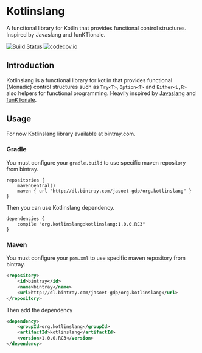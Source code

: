 # Kotlinslang
A functional library for Kotlin that provides  functional control structures. Inspired by Javaslang and funKTionale.   
     
[![Build Status](https://travis-ci.org/kotlinslang/kotlinslang.svg?branch=master)](https://travis-ci.org/kotlinslang/kotlinslang)
[![codecov.io](https://codecov.io/github/kotlinslang/kotlinslang/coverage.svg?branch=master)](https://codecov.io/github/kotlinslang/kotlinslang?branch=master) 

## Introduction
Kotlinslang is a functional library for kotlin that provides functional (Monadic) control structures such as `Try<T>`, `Option<T>` and `Either<L,R>` also helpers for functional programming.
Heavily inspired by [Javaslang](javaslang.com) and [funKTonale](https://github.com/MarioAriasC/funKTionale).

## Usage
For now Kotlinslang library available at bintray.com.
  
### Gradle
You must configure your `gradle.build` to use specific maven repository from bintray.      
```    
repositories {
    mavenCentral()
    maven { url "http://dl.bintray.com/jasoet-gdp/org.kotlinslang" }
}
```   
       
Then you can use Kotlinslang dependency.   
```   
dependencies {
    compile "org.kotlinslang:kotlinslang:1.0.0.RC3"  
}  
```   

### Maven
You must configure your `pom.xml` to use specific maven repository from bintray.      
```xml
<repository>
    <id>bintray</id>
    <name>bintray</name>
    <url>http://dl.bintray.com/jasoet-gdp/org.kotlinslang</url>
</repository>
```     

Then add the dependency     
```xml
<dependency>
    <groupId>org.kotlinslang</groupId>
    <artifactId>kotlinslang</artifactId>
    <version>1.0.0.RC3</version>
</dependency>   
```    

